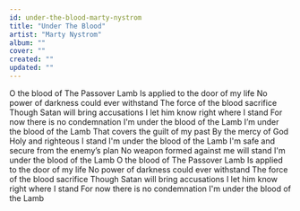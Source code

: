 ```yaml
---
id: under-the-blood-marty-nystrom
title: "Under The Blood"
artist: "Marty Nystrom"
album: ""
cover: ""
created: ""
updated: ""
---
```


O the blood of The Passover Lamb
Is applied to the door of my life
No power of darkness could ever withstand
The force of the blood sacrifice
Though Satan will bring accusations
I let him know right where I stand
For now there is no condemnation
I'm under the blood of the Lamb
I’m under the blood of the Lamb
That covers the guilt of my past
By the mercy of God
Holy and righteous I stand
I'm under the blood of the Lamb
I'm safe and secure from the enemy’s plan
No weapon formed against me will stand
I'm under the blood of the Lamb
O the blood of The Passover Lamb
Is applied to the door of my life
No power of darkness could ever withstand
The force of the blood sacrifice
Though Satan will bring accusations
I let him know right where I stand
For now there is no condemnation
I'm under the blood of the Lamb